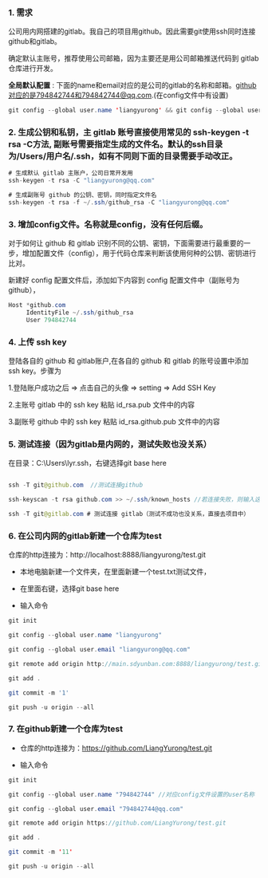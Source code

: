 ### 1. 需求

公司用内网搭建的gitlab。我自己的项目用github。因此需要git使用ssh同时连接github和gitlab。

确定默认主账号，推荐使用公司邮箱，因为主要还是用公司邮箱推送代码到 gitlab 仓库进行开发。

**全局默认配置** : 下面的name和email对应的是公司的gitlab的名称和邮箱。github对应的是794842744和794842744@qq.com.(在config文件中有设置)

```java
git config --global user.name 'liangyurong' && git config --global user.email 'liangyurong@qq.com'
```

### 2. 生成公钥和私钥，主 gitlab 账号直接使用常见的 ssh-keygen -t rsa -C方法, 副账号需要指定生成的文件名。默认的ssh目录为/Users/用户名/.ssh，如有不同则下面的目录需要手动改正。

```java
# 生成默认 gitlab 主账户，公司日常开发用
ssh-keygen -t rsa -C "liangyurong@qq.com"

# 生成副账号 github 的公钥、密钥，同时指定文件名
ssh-keygen -t rsa -f ~/.ssh/github_rsa -C "liangyurong@qq.com"
```
### 3. 增加config文件。名称就是config，没有任何后缀。

对于如何让 github 和 gitlab 识别不同的公钥、密钥，下面需要进行最重要的一步，增加配置文件（config），用于代码仓库来判断该使用何种的公钥、密钥进行比对。

新建好 config 配置文件后，添加如下内容到 config 配置文件中（副账号为 github），

```java
Host *github.com
     IdentityFile ~/.ssh/github_rsa
     User 794842744
```
### 4. 上传 ssh key

登陆各自的 github 和 gitlab账户,在各自的 github 和 gitlab 的账号设置中添加 ssh key。步骤为

1.登陆账户成功之后 => 点击自己的头像 => setting => Add SSH Key

2.主账号 gitlab 中的 ssh key 粘贴 id_rsa.pub 文件中的内容

3.副账号 github 中的 ssh key 粘贴 id_rsa.github.pub 文件中的内容

### 5. 测试连接（因为gitlab是内网的，测试失败也没关系）

在目录：C:\Users\lyr\.ssh，右键选择git base here

```java

ssh -T git@github.com  //测试连接github

ssh-keyscan -t rsa github.com >> ~/.ssh/known_hosts //若连接失败，则输入这行代码,生成known_hosts文件，然后再连接

ssh -T git@gitlab.com # 测试连接 gitlab（测试不成功也没关系，直接去项目中）
```

### 6. 在公司内网的gitlab新建一个仓库为test

仓库的http连接为：http://localhost:8888/liangyurong/test.git

- 本地电脑新建一个文件夹，在里面新建一个test.txt测试文件，

- 在里面右键，选择git base here

- 输入命令

```java
git init

git config --global user.name "liangyurong"

git config --global user.email "liangyurong@qq.com"

git remote add origin http://main.sdyunban.com:8888/liangyurong/test.git

git add .

git commit -m '1'

git push -u origin --all

```

### 7. 在github新建一个仓库为test

- 仓库的http连接为：https://github.com/LiangYurong/test.git

- 输入命令

```java
git init

git config --global user.name "794842744" //对应config文件设置的user名称

git config --global user.email "794842744@qq.com"

git remote add origin https://github.com/LiangYurong/test.git

git add .

git commit -m '11'

git push -u origin --all
```
